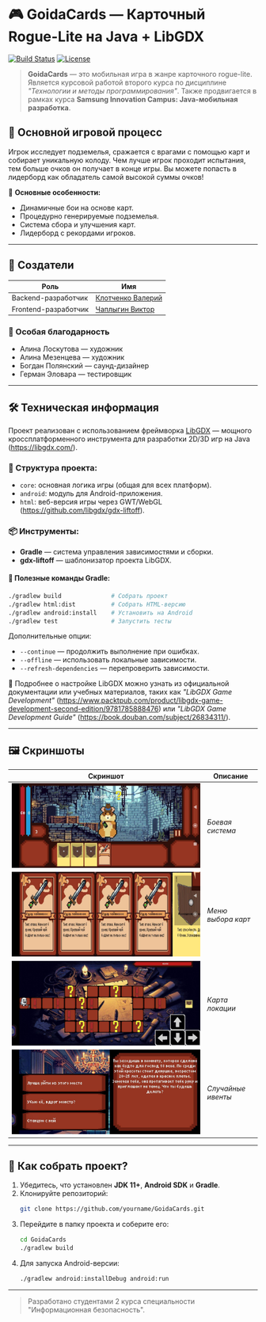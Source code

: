 # 🎮 GoidaCards — Карточный Rogue-Lite на Java + LibGDX

[![Build Status](https://img.shields.io/badge/Platform-Android%20%26%20Web-brightgreen)]()
[![License](https://img.shields.io/badge/License-MIT-blue)]()

> **GoidaCards** — это мобильная игра в жанре карточного rogue-lite. Является курсовой работой второго курса по дисциплине *"Технологии и методы программирования"*. Также продвигается в рамках курса **Samsung Innovation Campus: Java-мобильная разработка**.

## 🧩 Основной игровой процесс
Игрок исследует подземелья, сражается с врагами с помощью карт и собирает уникальную колоду. Чем лучше игрок проходит испытания, тем больше очков он получает в конце игры. Вы можете попасть в лидерборд как обладатель самой высокой суммы очков!

📌 **Основные особенности:**
- Динамичные бои на основе карт.
- Процедурно генерируемые подземелья.
- Система сбора и улучшения карт.
- Лидерборд с рекордами игроков.

---

## 👥 Создатели

| Роль                   | Имя                     |
|------------------------|-------------------------|
| Backend-разработчик    | [Клотченко Валерий](https://github.com/sascrystal)     |
| Frontend-разработчик   | [Чаплыгин Виктор](https://github.com/Xpohoc28)       |

### 💖 Особая благодарность
- Алина Лоскутова — художник  
- Алина Мезенцева — художник  
- Богдан Полянский — саунд-дизайнер
- Герман Эловара —  тестировщик

---

## 🛠 Техническая информация

Проект реализован с использованием фреймворка [LibGDX](https://libgdx.com/) — мощного кроссплатформенного инструмента для разработки 2D/3D игр на Java (https://libgdx.com/).

### 📁 Структура проекта:
- `core`: основная логика игры (общая для всех платформ).
- `android`: модуль для Android-приложения.
- `html`: веб-версия игры через GWT/WebGL (https://github.com/libgdx/gdx-liftoff).

### 📦 Инструменты:
- **Gradle** — система управления зависимостями и сборки.
- **gdx-liftoff** — шаблонизатор проекта LibGDX.

#### 🧪 Полезные команды Gradle:
```bash
./gradlew build              # Собрать проект
./gradlew html:dist          # Собрать HTML-версию
./gradlew android:install    # Установить на Android
./gradlew test               # Запустить тесты
```

Дополнительные опции:
- `--continue` — продолжить выполнение при ошибках.
- `--offline` — использовать локальные зависимости.
- `--refresh-dependencies` — перепроверить зависимости.

📖 Подробнее о настройке LibGDX можно узнать из официальной документации или учебных материалов, таких как *"LibGDX Game Development"* (https://www.packtpub.com/product/libgdx-game-development-second-edition/9781785888476) или *"LibGDX Game Development Guide"* (https://book.douban.com/subject/26834311/).

---

## 🖼 Скриншоты

| Скриншот | Описание |
|----------|----------|
| ![Боевая система](assets/screenshots/screenshot3.jpg) | *Боевая система* |
| ![Меню выбора карт](assets/screenshots/screenshot2.jpg) | *Меню выбора карт* |
| ![Карта локации](assets/screenshots/screenshot1.jpg) | *Карта локации* |
| ![Случайные ивенты](assets/screenshots/screenshot4.jpg) | *Случайные ивенты* |

---

## 🔧 Как собрать проект?

1. Убедитесь, что установлен **JDK 11+**, **Android SDK** и **Gradle**.
2. Клонируйте репозиторий:
   ```bash
   git clone https://github.com/yourname/GoidaCards.git
   ```
3. Перейдите в папку проекта и соберите его:
   ```bash
   cd GoidaCards
   ./gradlew build
   ```
4. Для запуска Android-версии:
   ```bash
   ./gradlew android:installDebug android:run
   ```

---

> Разработано студентами 2 курса специальности "Информационная безопасность".

